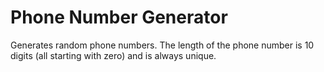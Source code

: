 # Phone Number Generator
Generates random phone numbers. The length of the phone number is 10 digits (all starting with zero) and is always unique.
